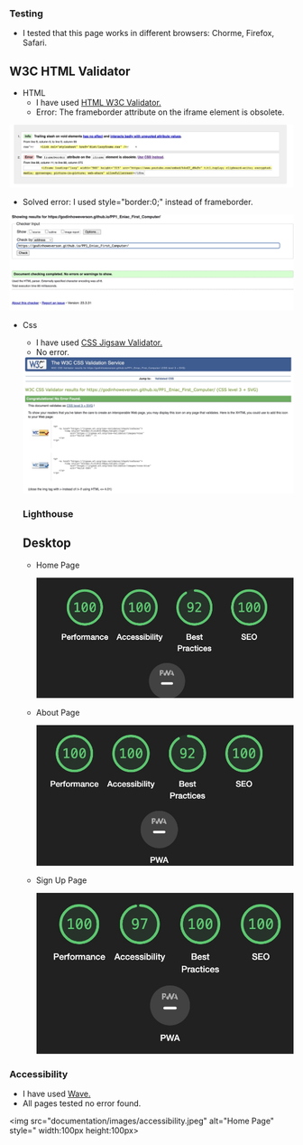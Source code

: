 ### Testing

- I tested that this page works in different browsers: Chorme, Firefox, Safari.

## W3C HTML Validator

- HTML
   - I have used <a href="https://validator.w3.org/" target="_blank">HTML W3C Validator.</a>
   - Error: The frameborder attribute on the iframe element is obsolete.

<img src="documentation/images/error-html.jpeg" alt="Validator HTML">

   - Solved error: I used style="border:0;" instead of frameborder.
   
<img src="documentation/images/no-error-html.jpg" alt="Validator HTML">

- Css
  - I have used <a href="https://jigsaw.w3.org/css-validator/" target="_blank">CSS Jigsaw Validator.</a>
  - No error.

  <img src="documentation/images/css-validator.jpg" alt="Validator CSS">

  ### Lighthouse

  ## Desktop

  - Home Page

    <img src="documentation/images/lighthouse-page-desktop.jpeg" alt="Home Page">

  - About Page

    <img src="documentation/images/lighthouse-about-desktop.jpeg" alt="Home Page">
  
  - Sign Up Page
  
    <img src="documentation/images/lighthouse-signup-desktop.jpeg" alt="Home Page">

### Accessibility
   - I have used <a href="https://wave.webaim.org/" target="_blank">Wave.</a>
   - All pages tested no error found.

   <img src="documentation/images/accessibility.jpeg" alt="Home Page" style=" width:100px height:100px>